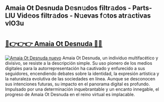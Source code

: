 ## Amaia Ot Desnuda D𝚎sn𝚞dos filtr𝚊dos - Parts-LlU Vid𝚎os filtr𝚊dos - N𝚞evas f𝚘tos atr𝚊ctivas vIO3u

# <h2><a href="http://mb4dcen.tromn.icu/?c=Amaia+Ot+Desnuda">🔗👉👉👉 Amaia Ot Desnuda 🔗🔗</a></h2>

[![Amaia Ot Desnuda nuevo](https://i.imgur.com/pEAQMta.gif)](http://mb4dcen.tromn.icu/?c=Amaia+Ot+Desnuda)
Amaia Ot Desnuda, un individuo multifacético y divisivo, se resiste a la descripción simple. Su uso pionero de los medios digitales para la autorrepresentación ha cautivado y enfurecido a sus seguidores, encendiendo debates sobre la identidad, la expresión artística y la naturaleza evolutiva de las sociedades en línea. Aunque se desconocen sus intenciones futuras, su impacto en el panorama digital es profundo. Impulsado por una determinación inquebrantable y un encanto innegable, el progreso de Amaia Ot Desnuda en el reino virtual es implacable.
